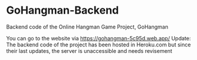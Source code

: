 # GoHangman-Backend
Backend code of the Online Hangman Game Project, GoHangman

You can go to the website via https://gohangman-5c95d.web.app/
Update: The backend code of the project has been hosted in Heroku.com but since their last updates, the server is unaccessible and needs revisement
